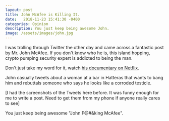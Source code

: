 ```yaml
---
layout: post
title: John McAfee is Killing It.
date:   2018-11-23 15:41:30 -0400
categories: Opinion
description: You just keep being awesome John.
image: /assets/images/john.jpg
---
```


I was trolling through Twitter the other day and came across a fantastic post by Mr. John McAfee. If you don't know who he is, this island hopping, crypto pumping security expert is addicted to being the man.  

Don't just take my word for it, watch [his documentary on Netflix](https://www.netflix.com/title/80148180).  

John casually tweets about a woman at a bar in Hatteras that wants to bang him and rebuttals someone who says he looks like a corroded testicle.

[I had the screenshots of the Tweets here before. It was funny enough for me to write a post. Need to get them from my phone if anyone really cares to see]

You just keep being awesome "John F@#&king McAfee".
